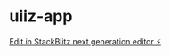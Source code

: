 # uiiz-app

[Edit in StackBlitz next generation editor ⚡️](https://stackblitz.com/~/github.com/babually/uiiz-app)